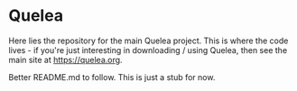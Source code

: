 # Quelea

Here lies the repository for the main Quelea project. This is where the code lives - if you're just interesting in downloading / using Quelea, then see the main site at https://quelea.org.

Better README.md to follow. This is just a stub for now.
